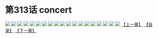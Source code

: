 # 第313话 concert
![](https://s1.baozimh.com/scomic/sanyanxiaotianlu-samanhua/0/312-der5/1.jpg)
![](https://s1.baozimh.com/scomic/sanyanxiaotianlu-samanhua/0/312-der5/2.jpg)
![](https://s1.baozimh.com/scomic/sanyanxiaotianlu-samanhua/0/312-der5/3.jpg)
![](https://s1.baozimh.com/scomic/sanyanxiaotianlu-samanhua/0/312-der5/4.jpg)
![](https://s1.baozimh.com/scomic/sanyanxiaotianlu-samanhua/0/312-der5/5.jpg)
![](https://s1.baozimh.com/scomic/sanyanxiaotianlu-samanhua/0/312-der5/6.jpg)
![](https://s1.baozimh.com/scomic/sanyanxiaotianlu-samanhua/0/312-der5/7.jpg)
![](https://s1.baozimh.com/scomic/sanyanxiaotianlu-samanhua/0/312-der5/8.jpg)
![](https://s1.baozimh.com/scomic/sanyanxiaotianlu-samanhua/0/312-der5/9.jpg)
![](https://s1.baozimh.com/scomic/sanyanxiaotianlu-samanhua/0/312-der5/10.jpg)
![](https://s1.baozimh.com/scomic/sanyanxiaotianlu-samanhua/0/312-der5/11.jpg)
![](https://s1.baozimh.com/scomic/sanyanxiaotianlu-samanhua/0/312-der5/12.jpg)
![](https://s1.baozimh.com/scomic/sanyanxiaotianlu-samanhua/0/312-der5/13.jpg)
![](https://s1.baozimh.com/scomic/sanyanxiaotianlu-samanhua/0/312-der5/14.jpg)
![](https://s1.baozimh.com/scomic/sanyanxiaotianlu-samanhua/0/312-der5/15.jpg)
![](https://s1.baozimh.com/scomic/sanyanxiaotianlu-samanhua/0/312-der5/16.jpg)
![](https://s1.baozimh.com/scomic/sanyanxiaotianlu-samanhua/0/312-der5/17.jpg)
![](https://s1.baozimh.com/scomic/sanyanxiaotianlu-samanhua/0/312-der5/18.jpg)
![](https://s1.baozimh.com/scomic/sanyanxiaotianlu-samanhua/0/312-der5/19.jpg)
[【上一章】](./312.md)
[【目录】](./README.md)
[【下一章】](./314.md)
